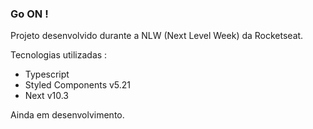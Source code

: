 ### Go ON !

Projeto desenvolvido durante a NLW (Next Level Week) da Rocketseat.

Tecnologias utilizadas :
- Typescript
- Styled Components v5.21
- Next v10.3


Ainda em desenvolvimento. 